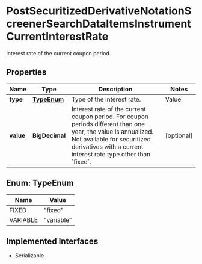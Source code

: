 

# PostSecuritizedDerivativeNotationScreenerSearchDataItemsInstrumentCurrentInterestRate

Interest rate of the current coupon period.

## Properties

Name | Type | Description | Notes
------------ | ------------- | ------------- | -------------
**type** | [**TypeEnum**](#TypeEnum) | Type of the interest rate. | Value | Description | | --- | --- | | fixed | The interest rate is fixed for all periods and remains unchanged throughout the lifetime of the securitized derivative. | | variable | The interest rate is variable and might change from period to period throughout the lifetime of the securitized derivative. |   |  [optional]
**value** | **BigDecimal** | Interest rate of the current coupon period. For coupon periods different than one year, the value is annualized. Not available for securitized derivatives with a current interest rate type other than &#x60;fixed&#x60;. |  [optional]



## Enum: TypeEnum

Name | Value
---- | -----
FIXED | &quot;fixed&quot;
VARIABLE | &quot;variable&quot;


## Implemented Interfaces

* Serializable


